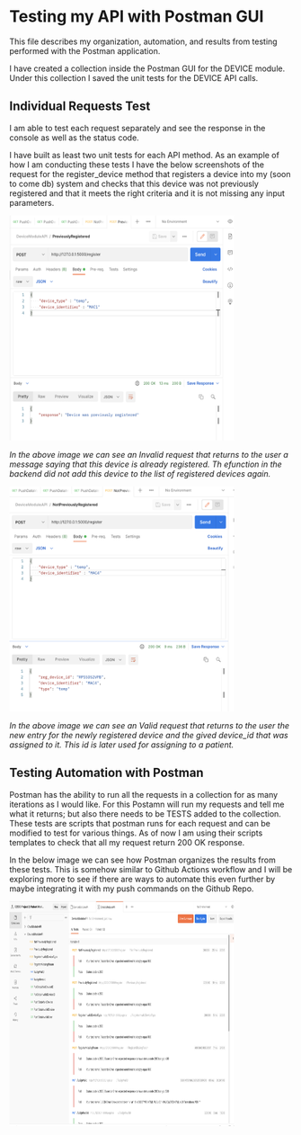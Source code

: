# Testing my API with Postman GUI
This file describes my organization, automation, and results from testing performed with the Postman application.

I have created a collection inside the Postman GUI for the DEVICE module. Under this collection I saved the unit tests for the DEVICE API calls. 

## Individual Requests Test
I am able to test each request separately and see the response in the console as well as the status code. 

I have built as least two unit tests for each API method. As an example of how I am conducting these tests I have the below screenshots of the request for the register_device method that registers a device into my (soon to come db) system and checks that this device was not previously registered and that it meets the right criteria and it is not missing any input parameters. 

<img src="Screenshots/InvalidRegustration.png" style="height: 400px; width:400px;"/>

*In the above image we can see an Invalid request that returns to the user a message saying that this device is already registered. Th efunction in the backend did not add this device to the list of registered devices again.*


<img src="Screenshots/ValidRegestration.png" style="height: 400px; width:400px;"/>

*In the above image we can see an Valid request that returns to the user the new entry for the newly registered device and the gived device_id that was assigned to it. This id is later used for assigning to a patient.*

## Testing Automation with Postman 

Postman has the ability to run all the requests in a collection for as many iterations as I would like. For this Postamn will run my requests and tell me what it returns; but also there needs to be TESTS added to the collection. These tests are scripts that postman runs for each request and can be modified to test for various things. As of now I am using their scripts templates to check that all my request return 200 OK response. 

In the below image we can see how Postman organizes the results from these tests. This is somehow similar to Github Actions workflow and I will be exploring more to see if there are ways to automate this even further by maybe integrating it with my push commands on the Github Repo. 

<img src="Screenshots/DeviceCollectionTestResults.png" style="height: 400px; width:400px;"/>